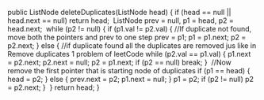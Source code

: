 public ListNode deleteDuplicates(ListNode head) {
if (head == null || head.next == null) return head;
​
ListNode prev = null, p1 = head, p2 = head.next;
​
while (p2 != null) {
if (p1.val != p2.val) {
//If duplicate not found, move both the pointers and prev to one step
prev = p1;
p1 = p1.next;
p2 = p2.next;
} else {
//if duplicate found all the duplicates are removed jus like in Remove duplicates 1 problem of leetCode
while (p2.val == p1.val) {
p1.next = p2.next;
p2.next = null;
p2 = p1.next;
if (p2 == null) break;
}
​
//Now remove the first pointer that is starting node of duplicates
if (p1 == head) {
head = p2;
} else {
prev.next = p2;
p1.next = null;
}
p1 = p2;
if (p2 != null) p2 = p2.next;
}
​
}
return head;
}